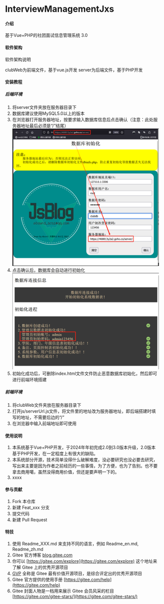 # InterviewManagementJxs

#### 介绍
基于Vue+PHP的社团面试信息管理系统 3.0

#### 软件架构
软件架构说明

clubWeb为前端文件，基于vue.js开发
server为后端文件，基于PHP开发

#### 安装教程

##### 后端环境
1.  将server文件夹放在服务器目录下
2.  数据库建议使用MySQL5.0以上的版本
3.  在浏览器打开服务器地址，按要求输入数据库信息后点击确认（注意：此处服务器地址最后必须是“/”结尾）
![我的图片](./screenImg/serverUrl.png)
4.  点击确认后，数据库会自动进行初始化
![我的图片](./screenImg/yes.png)
5.  初始化成功后，可删除index.html文件文件防止恶意数据库初始化，然后即可进行前端环境搭建

##### 前端环境
1.  将clubWeb文件夹放在服务器目录下
2.  打开js/serverUrl.js文件，将文件里的地址改为服务器地址，即后端搭建时填写的地址，不需要后边的“/”
3.  在浏览器中输入前端地址即可使用

#### 使用说明

1.  本系统基于Vue+PHP开发，于2024年年初完成2.0到3.0版本升级，2.0版本基于PHP开发，在一定程度上有很大的缺陷。
2.  本系统部分开源，技术简单没得什么破解难度，没必要研究也没必要去研究，写出来主要是因为作者之前经历的一些事情，为了方便，也为了告别。也不要拿去商用噶，虽然没得商用价值，但还是要声明一下的。
3.  xxxx

#### 参与贡献

1.  Fork 本仓库
2.  新建 Feat_xxx 分支
3.  提交代码
4.  新建 Pull Request


#### 特技

1.  使用 Readme\_XXX.md 来支持不同的语言，例如 Readme\_en.md, Readme\_zh.md
2.  Gitee 官方博客 [blog.gitee.com](https://blog.gitee.com)
3.  你可以 [https://gitee.com/explore](https://gitee.com/explore) 这个地址来了解 Gitee 上的优秀开源项目
4.  [GVP](https://gitee.com/gvp) 全称是 Gitee 最有价值开源项目，是综合评定出的优秀开源项目
5.  Gitee 官方提供的使用手册 [https://gitee.com/help](https://gitee.com/help)
6.  Gitee 封面人物是一档用来展示 Gitee 会员风采的栏目 [https://gitee.com/gitee-stars/](https://gitee.com/gitee-stars/)
